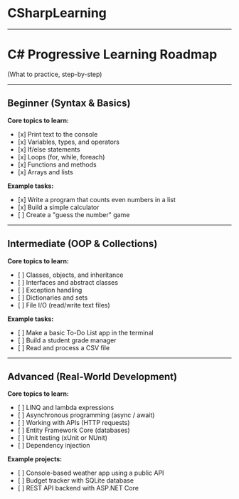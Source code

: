 # CSharpLearning



---



# C# Progressive Learning Roadmap

(What to practice, step-by-step)

---

## Beginner (Syntax \& Basics)

**Core topics to learn:**

* \[x] Print text to the console
* \[x] Variables, types, and operators
* \[x] If/else statements
* \[x] Loops (for, while, foreach)
* \[x] Functions and methods
* \[x] Arrays and lists

**Example tasks:**

* \[x] Write a program that counts even numbers in a list
* \[x] Build a simple calculator
* \[ ] Create a "guess the number" game

---

## Intermediate (OOP \& Collections)

**Core topics to learn:**

* \[ ] Classes, objects, and inheritance
* \[ ] Interfaces and abstract classes
* \[ ] Exception handling
* \[ ] Dictionaries and sets
* \[ ] File I/O (read/write text files)

**Example tasks:**

* \[ ] Make a basic To-Do List app in the terminal
* \[ ] Build a student grade manager
* \[ ] Read and process a CSV file

---

## Advanced (Real-World Development)

**Core topics to learn:**

* \[ ] LINQ and lambda expressions
* \[ ] Asynchronous programming (async / await)
* \[ ] Working with APIs (HTTP requests)
* \[ ] Entity Framework Core (databases)
* \[ ] Unit testing (xUnit or NUnit)
* \[ ] Dependency injection

**Example projects:**

* \[ ] Console-based weather app using a public API
* \[ ] Budget tracker with SQLite database
* \[ ] REST API backend with ASP.NET Core
